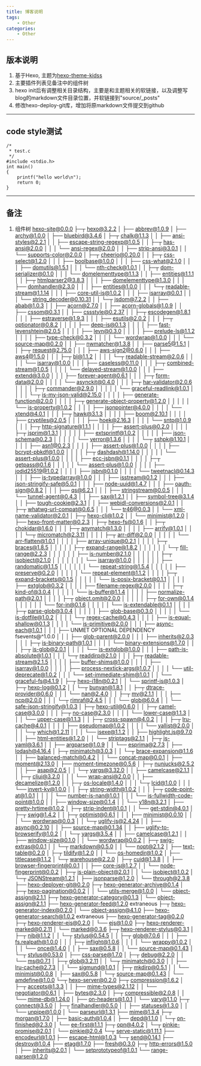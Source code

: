```yaml
---
title: 博客说明
tags:
    - Other
categories:
    - Other
---
```


## 版本说明
1. 基于Hexo, 主题为[hexo-theme-kidss]
2. 主要插件列表见备注中的组件树
3. hexo init后有调整相关目录结构，主要是和主题相关的软链接，以及调整写blog的markdown文件目录位置，并软链接到"source/\_posts"
4. 修改hexo-deploy-git库，增加将原markdown文件提交到github

---------------
## code style测试
    /*
     * test.c
     */
    #include <stdio.h>
    int main()
    {
        printf("hello world\n");
        return 0;
    }

---------------
## 备注
1. 组件树
        hexo-site@0.0.0
        ├─┬ hexo@3.2.2
        │ ├── abbrev@1.0.9
        │ ├── archy@1.0.0
        │ ├── bluebird@3.4.6
        │ ├─┬ chalk@1.1.3
        │ │ ├── ansi-styles@2.2.1
        │ │ ├── escape-string-regexp@1.0.5
        │ │ ├─┬ has-ansi@2.0.0
        │ │ │ └── ansi-regex@2.0.0
        │ │ ├── strip-ansi@3.0.1
        │ │ └── supports-color@2.0.0
        │ ├─┬ cheerio@0.20.0
        │ │ ├─┬ css-select@1.2.0
        │ │ │ ├── boolbase@1.0.0
        │ │ │ ├── css-what@2.1.0
        │ │ │ ├── domutils@1.5.1
        │ │ │ └── nth-check@1.0.1
        │ │ ├─┬ dom-serializer@0.1.0
        │ │ │ └── domelementtype@1.1.3
        │ │ ├── entities@1.1.1
        │ │ ├─┬ htmlparser2@3.8.3
        │ │ │ ├── domelementtype@1.3.0
        │ │ │ ├── domhandler@2.3.0
        │ │ │ ├── entities@1.0.0
        │ │ │ └─┬ readable-stream@1.1.14
        │ │ │   ├── core-util-is@1.0.2
        │ │ │   ├── isarray@0.0.1
        │ │ │   └── string_decoder@0.10.31
        │ │ └─┬ jsdom@7.2.2
        │ │   ├── abab@1.0.3
        │ │   ├── acorn@2.7.0
        │ │   ├── acorn-globals@1.0.9
        │ │   ├── cssom@0.3.1
        │ │   ├── cssstyle@0.2.37
        │ │   ├─┬ escodegen@1.8.1
        │ │   │ ├── estraverse@1.9.3
        │ │   │ ├── esutils@2.0.2
        │ │   │ ├─┬ optionator@0.8.2
        │ │   │ │ ├── deep-is@0.1.3
        │ │   │ │ ├── fast-levenshtein@2.0.5
        │ │   │ │ ├── levn@0.3.0
        │ │   │ │ ├── prelude-ls@1.1.2
        │ │   │ │ ├── type-check@0.3.2
        │ │   │ │ └── wordwrap@1.0.0
        │ │   │ └── source-map@0.2.0
        │ │   ├── nwmatcher@1.3.8
        │ │   ├── parse5@1.5.1
        │ │   ├─┬ request@2.75.0
        │ │   │ ├── aws-sign2@0.6.0
        │ │   │ ├── aws4@1.5.0
        │ │   │ ├─┬ bl@1.1.2
        │ │   │ │ └─┬ readable-stream@2.0.6
        │ │   │ │   └── isarray@1.0.0
        │ │   │ ├── caseless@0.11.0
        │ │   │ ├─┬ combined-stream@1.0.5
        │ │   │ │ └── delayed-stream@1.0.0
        │ │   │ ├── extend@3.0.0
        │ │   │ ├── forever-agent@0.6.1
        │ │   │ ├─┬ form-data@2.0.0
        │ │   │ │ └── asynckit@0.4.0
        │ │   │ ├─┬ har-validator@2.0.6
        │ │   │ │ ├─┬ commander@2.9.0
        │ │   │ │ │ └── graceful-readlink@1.0.1
        │ │   │ │ └─┬ is-my-json-valid@2.15.0
        │ │   │ │   ├── generate-function@2.0.0
        │ │   │ │   ├─┬ generate-object-property@1.2.0
        │ │   │ │   │ └── is-property@1.0.2
        │ │   │ │   ├── jsonpointer@4.0.0
        │ │   │ │   └── xtend@4.0.1
        │ │   │ ├─┬ hawk@3.1.3
        │ │   │ │ ├── boom@2.10.1
        │ │   │ │ ├── cryptiles@2.0.5
        │ │   │ │ ├── hoek@2.16.3
        │ │   │ │ └── sntp@1.0.9
        │ │   │ ├─┬ http-signature@1.1.1
        │ │   │ │ ├── assert-plus@0.2.0
        │ │   │ │ ├─┬ jsprim@1.3.1
        │ │   │ │ │ ├── extsprintf@1.0.2
        │ │   │ │ │ ├── json-schema@0.2.3
        │ │   │ │ │ └── verror@1.3.6
        │ │   │ │ └─┬ sshpk@1.10.1
        │ │   │ │   ├── asn1@0.2.3
        │ │   │ │   ├── assert-plus@1.0.0
        │ │   │ │   ├── bcrypt-pbkdf@1.0.0
        │ │   │ │   ├─┬ dashdash@1.14.0
        │ │   │ │   │ └── assert-plus@1.0.0
        │ │   │ │   ├── ecc-jsbn@0.1.1
        │ │   │ │   ├─┬ getpass@0.1.6
        │ │   │ │   │ └── assert-plus@1.0.0
        │ │   │ │   ├── jodid25519@1.0.2
        │ │   │ │   ├── jsbn@0.1.0
        │ │   │ │   └── tweetnacl@0.14.3
        │ │   │ ├── is-typedarray@1.0.0
        │ │   │ ├── isstream@0.1.2
        │ │   │ ├── json-stringify-safe@5.0.1
        │ │   │ ├── node-uuid@1.4.7
        │ │   │ ├── oauth-sign@0.8.2
        │ │   │ ├── qs@6.2.1
        │ │   │ ├── stringstream@0.0.5
        │ │   │ └── tunnel-agent@0.4.3
        │ │   ├── sax@1.2.1
        │ │   ├── symbol-tree@3.1.4
        │ │   ├── tough-cookie@2.3.1
        │ │   ├── webidl-conversions@2.0.1
        │ │   ├─┬ whatwg-url-compat@0.6.5
        │ │   │ └── tr46@0.0.3
        │ │   └── xml-name-validator@2.0.1
        │ ├─┬ hexo-cli@1.0.2
        │ │ └── minimist@1.2.0
        │ ├── hexo-front-matter@0.2.3
        │ ├─┬ hexo-fs@0.1.6
        │ │ ├─┬ chokidar@1.6.0
        │ │ │ ├─┬ anymatch@1.3.0
        │ │ │ │ ├── arrify@1.0.1
        │ │ │ │ └─┬ micromatch@2.3.11
        │ │ │ │   ├─┬ arr-diff@2.0.0
        │ │ │ │   │ └── arr-flatten@1.0.1
        │ │ │ │   ├── array-unique@0.2.1
        │ │ │ │   ├─┬ braces@1.8.5
        │ │ │ │   │ ├─┬ expand-range@1.8.2
        │ │ │ │   │ │ └─┬ fill-range@2.2.3
        │ │ │ │   │ │   ├── is-number@2.1.0
        │ │ │ │   │ │   ├─┬ isobject@2.1.0
        │ │ │ │   │ │   │ └── isarray@1.0.0
        │ │ │ │   │ │   ├── randomatic@1.1.5
        │ │ │ │   │ │   └── repeat-string@1.5.4
        │ │ │ │   │ ├── preserve@0.2.0
        │ │ │ │   │ └── repeat-element@1.1.2
        │ │ │ │   ├─┬ expand-brackets@0.1.5
        │ │ │ │   │ └── is-posix-bracket@0.1.1
        │ │ │ │   ├── extglob@0.3.2
        │ │ │ │   ├── filename-regex@2.0.0
        │ │ │ │   ├─┬ kind-of@3.0.4
        │ │ │ │   │ └── is-buffer@1.1.4
        │ │ │ │   ├── normalize-path@2.0.1
        │ │ │ │   ├─┬ object.omit@2.0.0
        │ │ │ │   │ ├─┬ for-own@0.1.4
        │ │ │ │   │ │ └── for-in@0.1.6
        │ │ │ │   │ └── is-extendable@0.1.1
        │ │ │ │   ├─┬ parse-glob@3.0.4
        │ │ │ │   │ ├── glob-base@0.3.0
        │ │ │ │   │ └── is-dotfile@1.0.2
        │ │ │ │   └─┬ regex-cache@0.4.3
        │ │ │ │     ├── is-equal-shallow@0.1.3
        │ │ │ │     └── is-primitive@2.0.0
        │ │ │ ├── async-each@1.0.1
        │ │ │ ├── UNMET OPTIONAL DEPENDENCY fsevents@^1.0.0
        │ │ │ ├── glob-parent@2.0.0
        │ │ │ ├── inherits@2.0.3
        │ │ │ ├─┬ is-binary-path@1.0.1
        │ │ │ │ └── binary-extensions@1.7.0
        │ │ │ ├─┬ is-glob@2.0.1
        │ │ │ │ └── is-extglob@1.0.0
        │ │ │ ├── path-is-absolute@1.0.1
        │ │ │ └─┬ readdirp@2.1.0
        │ │ │   ├─┬ readable-stream@2.1.5
        │ │ │   │ ├── buffer-shims@1.0.0
        │ │ │   │ ├── isarray@1.0.0
        │ │ │   │ ├── process-nextick-args@1.0.7
        │ │ │   │ └── util-deprecate@1.0.2
        │ │ │   └── set-immediate-shim@1.0.1
        │ │ └── graceful-fs@4.1.9
        │ ├─┬ hexo-i18n@0.2.1
        │ │ └── sprintf-js@1.0.3
        │ ├─┬ hexo-log@0.1.2
        │ │ └─┬ bunyan@1.8.1
        │ │   ├─┬ dtrace-provider@0.6.0
        │ │   │ └── nan@2.4.0
        │ │   ├─┬ mv@2.1.1
        │ │   │ ├── ncp@2.0.0
        │ │   │ └─┬ rimraf@2.4.5
        │ │   │   └── glob@6.0.4
        │ │   └── safe-json-stringify@1.0.3
        │ ├─┬ hexo-util@0.6.0
        │ │ ├─┬ camel-case@3.0.0
        │ │ │ ├─┬ no-case@2.3.0
        │ │ │ │ └── lower-case@1.1.3
        │ │ │ └── upper-case@1.1.3
        │ │ ├─┬ cross-spawn@4.0.2
        │ │ │ ├─┬ lru-cache@4.0.1
        │ │ │ │ ├── pseudomap@1.0.2
        │ │ │ │ └── yallist@2.0.0
        │ │ │ └─┬ which@1.2.11
        │ │ │   └── isexe@1.1.2
        │ │ ├── highlight.js@9.7.0
        │ │ ├── html-entities@1.2.0
        │ │ └── striptags@2.1.1
        │ ├─┬ js-yaml@3.6.1
        │ │ ├── argparse@1.0.9
        │ │ └── esprima@2.7.3
        │ ├── lodash@4.16.4
        │ ├─┬ minimatch@3.0.3
        │ │ └─┬ brace-expansion@1.1.6
        │ │   ├── balanced-match@0.4.2
        │ │   └── concat-map@0.0.1
        │ ├── moment@2.13.0
        │ ├── moment-timezone@0.5.6
        │ ├─┬ nunjucks@2.5.2
        │ │ ├── asap@2.0.5
        │ │ └─┬ yargs@3.32.0
        │ │   ├── camelcase@2.1.1
        │ │   ├─┬ cliui@3.2.0
        │ │   │ └── wrap-ansi@2.0.0
        │ │   ├── decamelize@1.2.0
        │ │   ├─┬ os-locale@1.4.0
        │ │   │ └─┬ lcid@1.0.0
        │ │   │   └── invert-kv@1.0.0
        │ │   ├─┬ string-width@1.0.2
        │ │   │ ├─┬ code-point-at@1.0.1
        │ │   │ │ └── number-is-nan@1.0.1
        │ │   │ └── is-fullwidth-code-point@1.0.0
        │ │   ├── window-size@0.1.4
        │ │   └── y18n@3.2.1
        │ ├── pretty-hrtime@1.0.2
        │ ├─┬ strip-indent@1.0.1
        │ │ └── get-stdin@4.0.1
        │ ├─┬ swig@1.4.2
        │ │ ├─┬ optimist@0.6.1
        │ │ │ ├── minimist@0.0.10
        │ │ │ └── wordwrap@0.0.3
        │ │ └─┬ uglify-js@2.4.24
        │ │   ├── async@0.2.10
        │ │   ├── source-map@0.1.34
        │ │   ├── uglify-to-browserify@1.0.2
        │ │   └─┬ yargs@3.5.4
        │ │     ├── camelcase@1.2.1
        │ │     ├── window-size@0.1.0
        │ │     └── wordwrap@0.0.2
        │ ├─┬ swig-extras@0.0.1
        │ │ └─┬ markdown@0.5.0
        │ │   └── nopt@2.1.2
        │ ├── text-table@0.2.0
        │ ├─┬ tildify@1.2.0
        │ │ └── os-homedir@1.0.2
        │ ├── titlecase@1.1.2
        │ └─┬ warehouse@2.2.0
        │   ├─┬ cuid@1.3.8
        │   │ ├── browser-fingerprint@0.0.1
        │   │ ├── core-js@1.2.7
        │   │ └── node-fingerprint@0.0.2
        │   ├─┬ is-plain-object@2.0.1
        │   │ └── isobject@1.0.2
        │   └─┬ JSONStream@1.2.1
        │     ├── jsonparse@1.2.0
        │     └── through@2.3.8
        ├── hexo-deployer-git@0.2.0
        ├─┬ hexo-generator-archive@0.1.4
        │ ├─┬ hexo-pagination@0.0.2
        │ │ └── utils-merge@1.0.0
        │ └── object-assign@2.1.1
        ├─┬ hexo-generator-category@0.1.3
        │ └── object-assign@2.1.1
        ├── hexo-generator-feed@1.2.0 extraneous
        ├─┬ hexo-generator-index@0.2.0
        │ └── object-assign@4.1.0
        ├── hexo-generator-search@1.0.2 extraneous
        ├── hexo-generator-tag@0.2.0
        ├─┬ hexo-renderer-ejs@0.2.0
        │ └── ejs@1.0.0
        ├─┬ hexo-renderer-marked@0.2.11
        │ └── marked@0.3.6
        ├─┬ hexo-renderer-stylus@0.3.1
        │ ├─┬ nib@1.1.2
        │ │ └─┬ stylus@0.54.5
        │ │   ├─┬ glob@7.0.6
        │ │   │ ├── fs.realpath@1.0.0
        │ │   │ ├─┬ inflight@1.0.6
        │ │   │ │ └── wrappy@1.0.2
        │ │   │ └── once@1.4.0
        │ │   ├── sax@0.5.8
        │ │   └── source-map@0.1.43
        │ └─┬ stylus@0.53.0
        │   ├── css-parse@1.7.0
        │   ├─┬ debug@2.2.0
        │   │ └── ms@0.7.1
        │   ├─┬ glob@3.2.11
        │   │ └─┬ minimatch@0.3.0
        │   │   ├── lru-cache@2.7.3
        │   │   └── sigmund@1.0.1
        │   ├─┬ mkdirp@0.5.1
        │   │ └── minimist@0.0.8
        │   ├── sax@0.5.8
        │   └─┬ source-map@0.1.43
        │     └── amdefine@1.0.0
        └─┬ hexo-server@0.2.0
          ├─┬ compression@1.6.2
          │ ├─┬ accepts@1.3.3
          │ │ ├── mime-types@2.1.12
          │ │ └── negotiator@0.6.1
          │ ├── bytes@2.3.0
          │ ├─┬ compressible@2.0.8
          │ │ └── mime-db@1.24.0
          │ ├── on-headers@1.0.1
          │ └── vary@1.1.0
          ├─┬ connect@3.5.0
          │ ├─┬ finalhandler@0.5.0
          │ │ ├── statuses@1.3.0
          │ │ └── unpipe@1.0.0
          │ └── parseurl@1.3.1
          ├── mime@1.3.4
          ├─┬ morgan@1.7.0
          │ ├── basic-auth@1.0.4
          │ ├── depd@1.1.0
          │ └─┬ on-finished@2.3.0
          │   └── ee-first@1.1.1
          ├─┬ opn@4.0.2
          │ └─┬ pinkie-promise@2.0.1
          │   └── pinkie@2.0.4
          └─┬ serve-static@1.11.1
            ├── encodeurl@1.0.1
            ├── escape-html@1.0.3
            └─┬ send@0.14.1
              ├── destroy@1.0.4
              ├── etag@1.7.0
              ├── fresh@0.3.0
              ├─┬ http-errors@1.5.0
              │ ├── inherits@2.0.1
              │ └── setprototypeof@1.0.1
              └── range-parser@1.2.0




[我的博客]: http://kidxueying.github.io
[Hexo]: http://hexo.io/
[hexo-theme-kidss]: https://github.com/kidxueying/hexo-theme-kidss
[hexo-theme-raytaylorism]: https://github.com/raytaylorism/hexo-theme-raytaylorism
